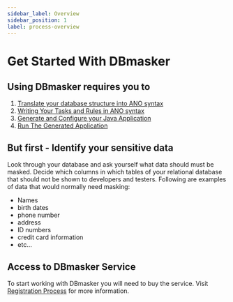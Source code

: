 ```yaml
---
sidebar_label: Overview
sidebar_position: 1
label: process-overview
---
```


# Get Started With DBmasker

## Using DBmasker requires you to

1. [Translate your database structure into ANO syntax](./step1-sql-to-ano.md)
2. [Writing Your Tasks and Rules in ANO syntax](./step2-writing-ano.mdx)
3. [Generate and Configure your Java Application](./step3-application-generation-and-config.md)
4. [Run The Generated Application](./step4-run-app.md)


## But first - Identify your sensitive data

Look through your database and ask yourself what data should must be masked. Decide which columns in which tables of your relational database that should not be shown to developers and testers. Following are examples of data that would normally need masking:

- Names
- birth dates
- phone number
- address
- ID numbers
- credit card information
- etc...

## Access to DBmasker Service

To start working with DBmasker you will need to buy the service. Visit [Registration Process](./registration.md) for more information.
